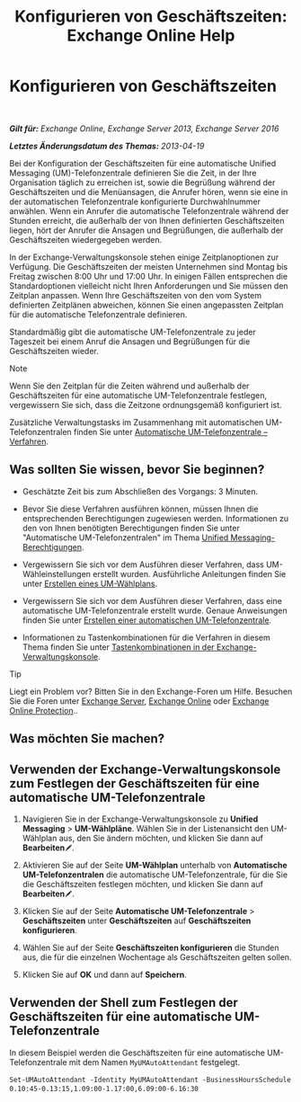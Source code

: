 ﻿---
title: 'Konfigurieren von Geschäftszeiten: Exchange Online Help'
TOCTitle: Konfigurieren von Geschäftszeiten
ms:assetid: 96b4be99-af94-4fa4-959a-48413387a044
ms:mtpsurl: https://technet.microsoft.com/de-de/library/Bb232133(v=EXCHG.150)
ms:contentKeyID: 50476291
ms.date: 05/23/2018
mtps_version: v=EXCHG.150
ms.translationtype: MT
---

# Konfigurieren von Geschäftszeiten

 

_**Gilt für:** Exchange Online, Exchange Server 2013, Exchange Server 2016_

_**Letztes Änderungsdatum des Themas:** 2013-04-19_

Bei der Konfiguration der Geschäftszeiten für eine automatische Unified Messaging (UM)-Telefonzentrale definieren Sie die Zeit, in der Ihre Organisation täglich zu erreichen ist, sowie die Begrüßung während der Geschäftszeiten und die Menüansagen, die Anrufer hören, wenn sie eine in der automatischen Telefonzentrale konfigurierte Durchwahlnummer anwählen. Wenn ein Anrufer die automatische Telefonzentrale während der Stunden erreicht, die außerhalb der von Ihnen definierten Geschäftszeiten liegen, hört der Anrufer die Ansagen und Begrüßungen, die außerhalb der Geschäftszeiten wiedergegeben werden.

In der Exchange-Verwaltungskonsole stehen einige Zeitplanoptionen zur Verfügung. Die Geschäftszeiten der meisten Unternehmen sind Montag bis Freitag zwischen 8:00 Uhr und 17:00 Uhr. In einigen Fällen entsprechen die Standardoptionen vielleicht nicht Ihren Anforderungen und Sie müssen den Zeitplan anpassen. Wenn Ihre Geschäftszeiten von den vom System definierten Zeitplänen abweichen, können Sie einen angepassten Zeitplan für die automatische Telefonzentrale definieren.

Standardmäßig gibt die automatische UM-Telefonzentrale zu jeder Tageszeit bei einem Anruf die Ansagen und Begrüßungen für die Geschäftszeiten wieder.


> [!NOTE]
> Wenn Sie den Zeitplan für die Zeiten während und außerhalb der Geschäftszeiten für eine automatische UM-Telefonzentrale festlegen, vergewissern Sie sich, dass die Zeitzone ordnungsgemäß konfiguriert ist.



Zusätzliche Verwaltungstasks im Zusammenhang mit automatischen UM-Telefonzentralen finden Sie unter [Automatische UM-Telefonzentrale – Verfahren](https://review.docs.microsoft.com/de-de/exchange/voice-mail-unified-messaging/automatically-answer-and-route-calls/um-auto-attendant-procedures).

## Was sollten Sie wissen, bevor Sie beginnen?

  - Geschätzte Zeit bis zum Abschließen des Vorgangs: 3 Minuten.

  - Bevor Sie diese Verfahren ausführen können, müssen Ihnen die entsprechenden Berechtigungen zugewiesen werden. Informationen zu den von Ihnen benötigten Berechtigungen finden Sie unter "Automatische UM-Telefonzentralen" im Thema [Unified Messaging-Berechtigungen](unified-messaging-permissions-exchange-2013-help.md).

  - Vergewissern Sie sich vor dem Ausführen dieser Verfahren, dass UM-Wähleinstellungen erstellt wurden. Ausführliche Anleitungen finden Sie unter [Erstellen eines UM-Wählplans](https://review.docs.microsoft.com/de-de/exchange/voice-mail-unified-messaging/connect-voice-mail-system/create-um-dial-plan).

  - Vergewissern Sie sich vor dem Ausführen dieser Verfahren, dass eine automatische UM-Telefonzentrale erstellt wurde. Genaue Anweisungen finden Sie unter [Erstellen einer automatischen UM-Telefonzentrale](https://review.docs.microsoft.com/de-de/exchange/voice-mail-unified-messaging/automatically-answer-and-route-calls/create-a-um-auto-attendant).

  - Informationen zu Tastenkombinationen für die Verfahren in diesem Thema finden Sie unter [Tastenkombinationen in der Exchange-Verwaltungskonsole](keyboard-shortcuts-in-the-exchange-admin-center-exchange-online-protection-help.md).


> [!TIP]
> Liegt ein Problem vor? Bitten Sie in den Exchange-Foren um Hilfe. Besuchen Sie die Foren unter <A href="https://go.microsoft.com/fwlink/p/?linkid=60612">Exchange Server</A>, <A href="https://go.microsoft.com/fwlink/p/?linkid=267542">Exchange Online</A> oder <A href="https://go.microsoft.com/fwlink/p/?linkid=285351">Exchange Online Protection</A>..



## Was möchten Sie machen?

## Verwenden der Exchange-Verwaltungskonsole zum Festlegen der Geschäftszeiten für eine automatische UM-Telefonzentrale

1.  Navigieren Sie in der Exchange-Verwaltungskonsole zu **Unified Messaging** \> **UM-Wählpläne**. Wählen Sie in der Listenansicht den UM-Wählplan aus, den Sie ändern möchten, und klicken Sie dann auf **Bearbeiten**![Bearbeitungssymbol](images/Bb124582.6f53ccb2-1f13-4c02-bea0-30690e6ea71d(EXCHG.150).gif "Bearbeitungssymbol").

2.  Aktivieren Sie auf der Seite **UM-Wählplan** unterhalb von **Automatische UM-Telefonzentralen** die automatische UM-Telefonzentrale, für die Sie die Geschäftszeiten festlegen möchten, und klicken Sie dann auf **Bearbeiten**![Bearbeitungssymbol](images/Bb124582.6f53ccb2-1f13-4c02-bea0-30690e6ea71d(EXCHG.150).gif "Bearbeitungssymbol").

3.  Klicken Sie auf der Seite **Automatische UM-Telefonzentrale** \> **Geschäftszeiten** unter **Geschäftszeiten** auf **Geschäftszeiten konfigurieren**.

4.  Wählen Sie auf der Seite **Geschäftszeiten konfigurieren** die Stunden aus, die für die einzelnen Wochentage als Geschäftszeiten gelten sollen.

5.  Klicken Sie auf **OK** und dann auf **Speichern**.

## Verwenden der Shell zum Festlegen der Geschäftszeiten für eine automatische UM-Telefonzentrale

In diesem Beispiel werden die Geschäftszeiten für eine automatische UM-Telefonzentrale mit dem Namen `MyUMAutoAttendant` festgelegt.

    Set-UMAutoAttendant -Identity MyUMAutoAttendant -BusinessHoursSchedule 0.10:45-0.13:15,1.09:00-1.17:00,6.09:00-6.16:30

